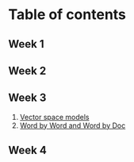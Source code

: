 # Table of contents

## Week 1

## Week 2

## Week 3

1. [Vector space models](C1W3N1%20-%20Vector%20Space%20Models.md)
2. [Word by Word and Word by Doc](C1W3N2%20-%20Word%20by%20Word%20and%20Word%20by%20Doc.md)

## Week 4

